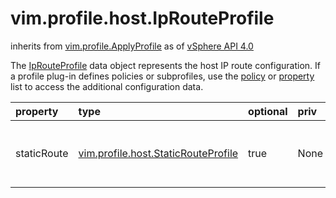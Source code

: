 vim.profile.host.IpRouteProfile
===============================
inherits from [vim.profile.ApplyProfile](docs/vim.profile.ApplyProfile.md)
as of [vSphere API 4.0](vim.version.md#vim.version.version5)


The <a href="vim.profile.host.IpRouteProfile.md">IpRouteProfile</a> data object represents the host IP route configuration.  If a profile plug-in defines policies or subprofiles, use the  <a href="vim.profile.ApplyProfile.md#policy">policy</a> or <a href="vim.profile.ApplyProfile.md#property">property</a>  list to access the additional configuration data.

| property | type | optional | priv | desc |
|:---------|:-----|:---------|:-----|:-----|
| staticRoute | [vim.profile.host.StaticRouteProfile](vim.profile.host.StaticRouteProfile.md "vim.profile.host.StaticRouteProfile") | true | None | List of static routes to be configured. |


